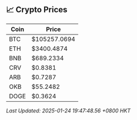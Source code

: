 ## 📈 Crypto Prices

| Coin | Price |
| ---- | ----- |
| BTC | $105257.0694 |
| ETH | $3400.4874 |
| BNB | $689.2334 |
| CRV | $0.8381 |
| ARB | $0.7287 |
| OKB | $55.2482 |
| DOGE | $0.3624 |

_Last Updated: 2025-01-24 19:47:48.56 +0800 HKT_